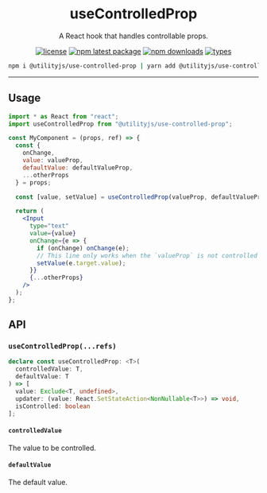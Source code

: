 <div align="center">
  <h1 align="center">
    useControlledProp
  </h1>
</div>

<div align="center">

A React hook that handles controllable props.

[![license](https://img.shields.io/github/license/mimshins/utilityjs?color=212121&style=for-the-badge)](https://github.com/mimshins/utilityjs/blob/main/LICENSE)
[![npm latest package](https://img.shields.io/npm/v/@utilityjs/use-controlled-prop?color=212121&style=for-the-badge)](https://www.npmjs.com/package/@utilityjs/use-controlled-prop)
[![npm downloads](https://img.shields.io/npm/dm/@utilityjs/use-controlled-prop?color=212121&style=for-the-badge)](https://www.npmjs.com/package/@utilityjs/use-controlled-prop)
[![types](https://img.shields.io/npm/types/@utilityjs/use-controlled-prop?color=212121&style=for-the-badge)](https://www.npmjs.com/package/@utilityjs/use-controlled-prop)

```bash
npm i @utilityjs/use-controlled-prop | yarn add @utilityjs/use-controlled-prop
```

</div>

<hr>

## Usage

```jsx
import * as React from "react";
import useControlledProp from "@utilityjs/use-controlled-prop";

const MyComponent = (props, ref) => {
  const {
    onChange,
    value: valueProp,
    defaultValue: defaultValueProp,
    ...otherProps
  } = props;

  const [value, setValue] = useControlledProp(valueProp, defaultValueProp);

  return (
    <Input
      type="text"
      value={value}
      onChange={e => {
        if (onChange) onChange(e);
        // This line only works when the `valueProp` is not controlled
        setValue(e.target.value);
      }}
      {...otherProps}
    />
  );
};
```

## API

### `useControlledProp(...refs)`

```ts
declare const useControlledProp: <T>(
  controlledValue: T,
  defaultValue: T
) => [
  value: Exclude<T, undefined>,
  updater: (value: React.SetStateAction<NonNullable<T>>) => void,
  isControlled: boolean
];
```

#### `controlledValue`

The value to be controlled.

#### `defaultValue`

The default value.
